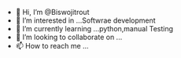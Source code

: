 - 👋 Hi, I’m @Biswojitrout
- 👀 I’m interested in ...Softwrae development
- 🌱 I’m currently learning ...python,manual Testing
- 💞️ I’m looking to collaborate on ...
- 📫 How to reach me ...

<!---
Biswojitrout/Biswojitrout is a ✨ special ✨ repository because its `README.md` (this file) appears on your GitHub profile.
You can click the Preview link to take a look at your changes.
--->
